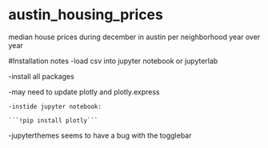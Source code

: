 # austin_housing_prices
median house prices during december in austin per neighborhood year over year

#Installation notes
-load csv into jupyter notebook or jupyterlab

-install all packages

  -may need to update plotly and plotly.express
  
    -instide jupyter notebook:
    
    ```!pip install plotly```
    
  -jupyterthemes seems to have a bug with the togglebar


